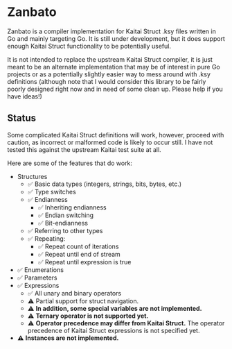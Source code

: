 # Zanbato

Zanbato is a compiler implementation for Kaitai Struct .ksy files written in Go and mainly targeting Go. It is still under development, but it does support enough Kaitai Struct functionality to be potentially useful.

It is not intended to replace the upstream Kaitai Struct compiler, it is just meant to be an alternate implementation that may be of interest in pure Go projects or as a potentially slightly easier way to mess around with .ksy definitions (although note that I would consider this library to be fairly poorly designed right now and in need of some clean up. Please help if you have ideas!)

## Status

Some complicated Kaitai Struct definitions will work, however, proceed with caution, as incorrect or malformed code is likely to occur still. I have not tested this against the upstream Kaitai test suite at all.

Here are some of the features that do work:

- Structures
  + ✅ Basic data types (integers, strings, bits, bytes, etc.)
  + ✅ Type switches
  + ✅ Endianness
    - ✅ Inheriting endianness
    - ✅ Endian switching
    - ✅ Bit-endianness
  + ✅ Referring to other types
  + ✅ Repeating:
    - ✅ Repeat count of iterations
    - ✅ Repeat until end of stream
    - ✅ Repeat until expression is true
- ✅ Enumerations
- ✅ Parameters
- ✅ Expressions
  + ✅ All unary and binary operators
  + ⚠️ Partial support for struct navigation.
  + ⚠️ **In addition, some special variables are not implemented.**
  + ⚠️ **Ternary operator is not supported yet.**
  + ⚠️ **Operator precedence may differ from Kaitai Struct.** The operator precedence of Kaitai Struct expressions is not specified yet.
- ⚠️ **Instances are not implemented.**
